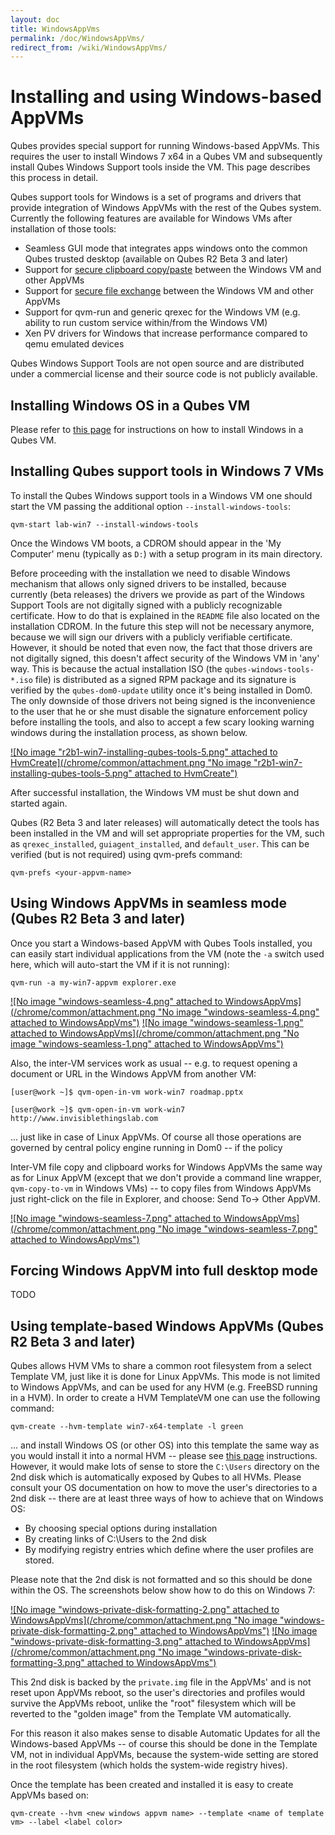 ```yaml
---
layout: doc
title: WindowsAppVms
permalink: /doc/WindowsAppVms/
redirect_from: /wiki/WindowsAppVms/
---
```


Installing and using Windows-based AppVMs
=========================================

Qubes provides special support for running Windows-based AppVMs. This requires the user to install Windows 7 x64 in a Qubes VM and subsequently install Qubes Windows Support tools inside the VM. This page describes this process in detail.

Qubes support tools for Windows is a set of programs and drivers that provide integration of Windows AppVMs with the rest of the Qubes system. Currently the following features are available for Windows VMs after installation of those tools:

-   Seamless GUI mode that integrates apps windows onto the common Qubes trusted desktop (available on Qubes R2 Beta 3 and later)
-   Support for [secure clipboard copy/paste](/doc/CopyPaste) between the Windows VM and other AppVMs
-   Support for [secure file exchange](/doc/CopyingFiles) between the Windows VM and other AppVMs
-   Support for qvm-run and generic qrexec for the Windows VM (e.g. ability to run custom service within/from the Windows VM)
-   Xen PV drivers for Windows that increase performance compared to qemu emulated devices

Qubes Windows Support Tools are not open source and are distributed under a commercial license and their source code is not publicly available.

Installing Windows OS in a Qubes VM
-----------------------------------

Please refer to [this page](/doc/HvmCreate) for instructions on how to install Windows in a Qubes VM.

Installing Qubes support tools in Windows 7 VMs
-----------------------------------------------

To install the Qubes Windows support tools in a Windows VM one should start the VM passing the additional option `--install-windows-tools`:

```
qvm-start lab-win7 --install-windows-tools
```

Once the Windows VM boots, a CDROM should appear in the 'My Computer' menu (typically as `D:`) with a setup program in its main directory.

Before proceeding with the installation we need to disable Windows mechanism that allows only signed drivers to be installed, because currently (beta releases) the drivers we provide as part of the Windows Support Tools are not digitally signed with a publicly recognizable certificate. How to do that is explained in the `README` file also located on the installation CDROM. In the future this step will not be necessary anymore, because we will sign our drivers with a publicly verifiable certificate. However, it should be noted that even now, the fact that those drivers are not digitally signed, this doesn't affect security of the Windows VM in 'any' way. This is because the actual installation ISO (the `qubes-windows-tools-*.iso` file) is distributed as a signed RPM package and its signature is verified by the `qubes-dom0-update` utility once it's being installed in Dom0. The only downside of those drivers not being signed is the inconvenience to the user that he or she must disable the signature enforcement policy before installing the tools, and also to accept a few scary looking warning windows during the installation process, as shown below.

[![No image "r2b1-win7-installing-qubes-tools-5.png" attached to HvmCreate](/chrome/common/attachment.png "No image "r2b1-win7-installing-qubes-tools-5.png" attached to HvmCreate")](/attachment/wiki/HvmCreate/r2b1-win7-installing-qubes-tools-5.png)

After successful installation, the Windows VM must be shut down and started again.

Qubes (R2 Beta 3 and later releases) will automatically detect the tools has been installed in the VM and will set appropriate properties for the VM, such as `qrexec_installed`, `guiagent_installed`, and `default_user`. This can be verified (but is not required) using qvm-prefs command:

```
qvm-prefs <your-appvm-name>
```

Using Windows AppVMs in seamless mode (Qubes R2 Beta 3 and later)
-----------------------------------------------------------------

Once you start a Windows-based AppVM with Qubes Tools installed, you can easily start individual applications from the VM (note the `-a` switch used here, which will auto-start the VM if it is not running):

```
qvm-run -a my-win7-appvm explorer.exe
```

[![No image "windows-seamless-4.png" attached to WindowsAppVms](/chrome/common/attachment.png "No image "windows-seamless-4.png" attached to WindowsAppVms")](/attachment/wiki/WindowsAppVms/windows-seamless-4.png) [![No image "windows-seamless-1.png" attached to WindowsAppVms](/chrome/common/attachment.png "No image "windows-seamless-1.png" attached to WindowsAppVms")](/attachment/wiki/WindowsAppVms/windows-seamless-1.png)

Also, the inter-VM services work as usual -- e.g. to request opening a document or URL in the Windows AppVM from another VM:

```
[user@work ~]$ qvm-open-in-vm work-win7 roadmap.pptx
```

```
[user@work ~]$ qvm-open-in-vm work-win7 http://www.invisiblethingslab.com
```

... just like in case of Linux AppVMs. Of course all those operations are governed by central policy engine running in Dom0 -- if the policy

Inter-VM file copy and clipboard works for Windows AppVMs the same way as for Linux AppVM (except that we don't provide a command line wrapper, `qvm-copy-to-vm` in Windows VMs) -- to copy files from Windows AppVMs just right-click on the file in Explorer, and choose: Send To-\> Other AppVM.

[![No image "windows-seamless-7.png" attached to WindowsAppVms](/chrome/common/attachment.png "No image "windows-seamless-7.png" attached to WindowsAppVms")](/attachment/wiki/WindowsAppVms/windows-seamless-7.png)

Forcing Windows AppVM into full desktop mode
--------------------------------------------

TODO

Using template-based Windows AppVMs (Qubes R2 Beta 3 and later)
---------------------------------------------------------------

Qubes allows HVM VMs to share a common root filesystem from a select Template VM, just like it is done for Linux AppVMs. This mode is not limited to Windows AppVMs, and can be used for any HVM (e.g. FreeBSD running in a HVM). In order to create a HVM TemplateVM one can use the following command:

```
qvm-create --hvm-template win7-x64-template -l green
```

... and install Windows OS (or other OS) into this template the same way as you would install it into a normal HVM -- please see [this page](/doc/HvmCreate) instructions. However, it would make lots of sense to store the `C:\Users` directory on the 2nd disk which is automatically exposed by Qubes to all HVMs. Please consult your OS documentation on how to move the user's directories to a 2nd disk -- there are at least three ways of how to achieve that on Windows OS:

-   By choosing special options during installation
-   By creating links of C:\\Users to the 2nd disk
-   By modifying registry entries which define where the user profiles are stored.

Please note that the 2nd disk is not formatted and so this should be done within the OS. The screenshots below show how to do this on Windows 7:

[![No image "windows-private-disk-formatting-2.png" attached to WindowsAppVms](/chrome/common/attachment.png "No image "windows-private-disk-formatting-2.png" attached to WindowsAppVms")](/attachment/wiki/WindowsAppVms/windows-private-disk-formatting-2.png) [![No image "windows-private-disk-formatting-3.png" attached to WindowsAppVms](/chrome/common/attachment.png "No image "windows-private-disk-formatting-3.png" attached to WindowsAppVms")](/attachment/wiki/WindowsAppVms/windows-private-disk-formatting-3.png)

This 2nd disk is backed by the `private.img` file in the AppVMs' and is not reset upon AppVMs reboot, so the user's directories and profiles would survive the AppVMs reboot, unlike the "root" filesystem which will be reverted to the "golden image" from the Template VM automatically.

For this reason it also makes sense to disable Automatic Updates for all the Windows-based AppVMs -- of course this should be done in the Template VM, not in individual AppVMs, because the system-wide setting are stored in the root filesystem (which holds the system-wide registry hives).

Once the template has been created and installed it is easy to create AppVMs based on:

```
qvm-create --hvm <new windows appvm name> --template <name of template vm> --label <label color>
```
